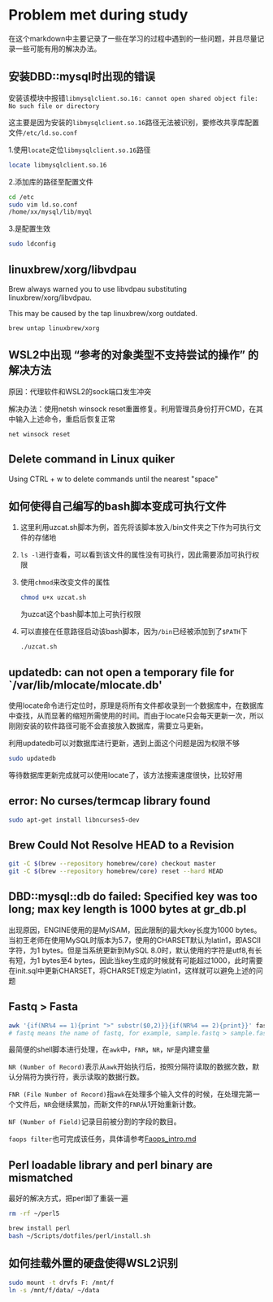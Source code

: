 # Problem met during study

在这个markdown中主要记录了一些在学习的过程中遇到的一些问题，并且尽量记录一些可能有用的解决办法。

## 安装DBD::mysql时出现的错误

安装该模块中报错`libmysqlclient.so.16: cannot open shared object file: No such file or directory`

这主要是因为安装的`libmysqlclient.so.16`路径无法被识别，要修改共享库配置文件`/etc/ld.so.conf`

1.使用`locate`定位`libmysqlclient.so.16`路径

```bash
locate libmysqlclient.so.16
```

2.添加库的路径至配置文件

```bash
cd /etc
sudo vim ld.so.conf
/home/xx/mysql/lib/myql
```

3.是配置生效

````bash
sudo ldconfig
````

##  linuxbrew/xorg/libvdpau

Brew always warned you to use libvdpau substituting linuxbrew/xorg/libvdpau.

This may be caused by the tap linuxbrew/xorg outdated.

`brew untap linuxbrew/xorg`

## WSL2中出现 “参考的对象类型不支持尝试的操作” 的解决方法

原因：代理软件和WSL2的sock端口发生冲突

解决办法：使用netsh winsock reset重置修复。利用管理员身份打开CMD，在其中输入上述命令，重启后恢复正常

`net winsock reset`

## Delete command in Linux quiker

Using CTRL + w to delete commands until the nearest "space"

## 如何使得自己编写的bash脚本变成可执行文件

1. 这里利用uzcat.sh脚本为例，首先将该脚本放入/bin文件夹之下作为可执行文件的存储地

2. `ls -l`进行查看，可以看到该文件的属性没有可执行，因此需要添加可执行权限

3. 使用`chmod`来改变文件的属性

   ```bash
   chmod u+x uzcat.sh
   ```
   
   为uzcat这个bash脚本加上可执行权限

4. 可以直接在任意路径启动该bash脚本，因为`/bin`已经被添加到了`$PATH`下

   ```bash
   ./uzcat.sh
   ```

## updatedb: can not open a temporary file for `/var/lib/mlocate/mlocate.db'

使用locate命令进行定位时，原理是将所有文件都收录到一个数据库中，在数据库中查找，从而显著的缩短所需使用的时间。而由于locate只会每天更新一次，所以刚刚安装的软件路径可能不会直接放入数据库，需要立马更新。

利用updatedb可以对数据库进行更新，遇到上面这个问题是因为权限不够

```bash
sudo updatedb
```

等待数据库更新完成就可以使用locate了，该方法搜索速度很快，比较好用

## error: No curses/termcap library found

```bash
sudo apt-get install libncurses5-dev
```

## Brew Could Not Resolve HEAD to a Revision

```bash
git -C $(brew --repository homebrew/core) checkout master
git -C $(brew --repository homebrew/core) reset --hard HEAD
```

## DBD::mysql::db do failed: Specified key was too long; max key length is 1000 bytes at gr_db.pl

出现原因，ENGINE使用的是MyISAM，因此限制的最大key长度为1000 bytes。当初王老师在使用MySQL时版本为5.7，使用的CHARSET默认为latin1，即ASCII字符，为1 bytes。但是当系统更新到MySQL 8.0时，默认使用的字符是utf8,有长有短，为1 bytes至4 bytes，因此当key生成的时候就有可能超过1000，此时需要在init.sql中更新CHARSET，将CHARSET规定为latin1，这样就可以避免上述的问题

## Fastq > Fasta

```bash
awk '{if(NR%4 == 1){print ">" substr($0,2)}}{if(NR%4 == 2){print}}' fastq > fasta
# fastq means the name of fastq, for example, sample.fastq > sample.fasta
```

最简便的shell脚本进行处理，在`awk`中，`FNR`，`NR`，`NF`是内建变量

`NR (Number of Record)`表示从`awk`开始执行后，按照分隔符读取的数据次数，默认分隔符为换行符，表示读取的数据行数。

`FNR (File Number of Record)`指`awk`在处理多个输入文件的时候，在处理完第一个文件后，`NR`会继续累加，而新文件的`FNR`从1开始重新计数。

`NF (Number of Field)`记录目前被分割的字段的数目。

`faops filter`也可完成该任务，具体请参考[Faops_intro.md](Tool_usage/Faops_intro.md)

## Perl loadable library and perl binary are mismatched

最好的解决方式，把perl卸了重装一遍

```bash
rm -rf ~/perl5

brew install perl
bash ~/Scripts/dotfiles/perl/install.sh
```

## 如何挂载外置的硬盘使得WSL2识别

```bash
sudo mount -t drvfs F: /mnt/f
ln -s /mnt/f/data/ ~/data
```
